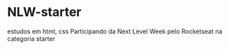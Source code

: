 # NLW-starter
estudos em html, css
Participando da Next Level Week pelo Rocketseat na categoria starter
